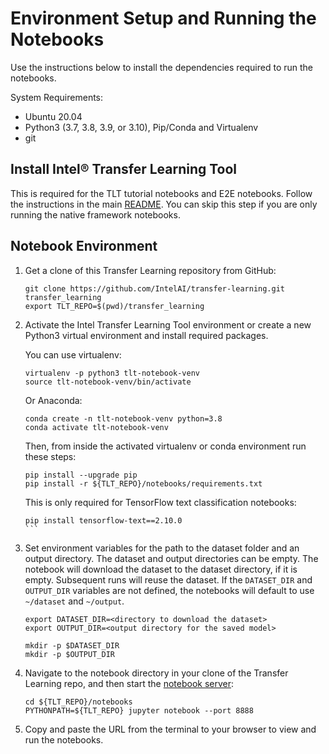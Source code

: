 # Environment Setup and Running the Notebooks

Use the instructions below to install the dependencies required to run the notebooks.

System Requirements:
* Ubuntu 20.04
* Python3 (3.7, 3.8, 3.9, or 3.10), Pip/Conda and Virtualenv
* git

## Install Intel® Transfer Learning Tool
This is required for the TLT tutorial notebooks and E2E notebooks. Follow the instructions in the
main [README](/README.md#build-and-install). You can skip this step if you are only running
the native framework notebooks.

## Notebook Environment

1. Get a clone of this Transfer Learning repository from GitHub:
   ```
   git clone https://github.com/IntelAI/transfer-learning.git transfer_learning
   export TLT_REPO=$(pwd)/transfer_learning
   ```
2. Activate the Intel Transfer Learning Tool environment or create a new Python3 virtual environment and install required packages.

   You can use virtualenv:
   ```
   virtualenv -p python3 tlt-notebook-venv
   source tlt-notebook-venv/bin/activate
   ```
   Or Anaconda:
   ```
   conda create -n tlt-notebook-venv python=3.8
   conda activate tlt-notebook-venv
   ```
   Then, from inside the activated virtualenv or conda environment run these steps:
   ```
   pip install --upgrade pip
   pip install -r ${TLT_REPO}/notebooks/requirements.txt
   ```
   This is only required for TensorFlow text classification notebooks:
   ````
   pip install tensorflow-text==2.10.0
   ```
3. Set environment variables for the path to the dataset folder and an output directory.
   The dataset and output directories can be empty. The notebook will download the dataset to
   the dataset directory, if it is empty. Subsequent runs will reuse the dataset.
   If the `DATASET_DIR` and `OUTPUT_DIR` variables are not defined, the notebooks will
   default to use `~/dataset` and `~/output`.
   ```
   export DATASET_DIR=<directory to download the dataset>
   export OUTPUT_DIR=<output directory for the saved model>

   mkdir -p $DATASET_DIR
   mkdir -p $OUTPUT_DIR
   ```
4. Navigate to the notebook directory in your clone of the Transfer Learning repo, and then start the
   [notebook server](https://jupyter.readthedocs.io/en/latest/running.html#starting-the-notebook-server):
   ```
   cd ${TLT_REPO}/notebooks
   PYTHONPATH=${TLT_REPO} jupyter notebook --port 8888
   ```
5. Copy and paste the URL from the terminal to your browser to view and run the notebooks.
